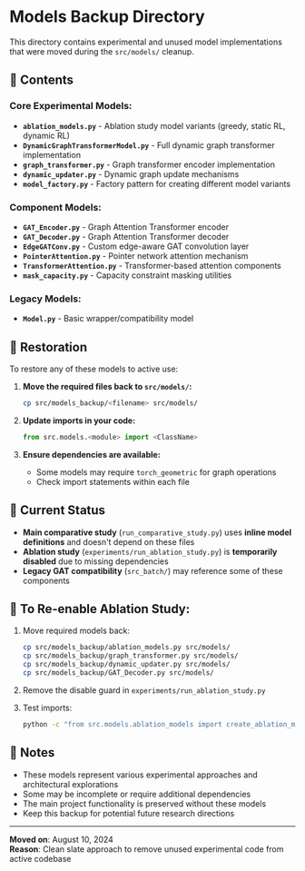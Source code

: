 # Models Backup Directory

This directory contains experimental and unused model implementations that were moved during the `src/models/` cleanup.

## 📁 Contents

### Core Experimental Models:
- **`ablation_models.py`** - Ablation study model variants (greedy, static RL, dynamic RL)
- **`DynamicGraphTransformerModel.py`** - Full dynamic graph transformer implementation
- **`graph_transformer.py`** - Graph transformer encoder implementation
- **`dynamic_updater.py`** - Dynamic graph update mechanisms
- **`model_factory.py`** - Factory pattern for creating different model variants

### Component Models:
- **`GAT_Encoder.py`** - Graph Attention Transformer encoder
- **`GAT_Decoder.py`** - Graph Attention Transformer decoder  
- **`EdgeGATConv.py`** - Custom edge-aware GAT convolution layer
- **`PointerAttention.py`** - Pointer network attention mechanism
- **`TransformerAttention.py`** - Transformer-based attention components
- **`mask_capacity.py`** - Capacity constraint masking utilities

### Legacy Models:
- **`Model.py`** - Basic wrapper/compatibility model

## 🔄 Restoration

To restore any of these models to active use:

1. **Move the required files back to `src/models/`:**
   ```bash
   cp src/models_backup/<filename> src/models/
   ```

2. **Update imports in your code:**
   ```python
   from src.models.<module> import <ClassName>
   ```

3. **Ensure dependencies are available:**
   - Some models may require `torch_geometric` for graph operations
   - Check import statements within each file

## 🚨 Current Status

- **Main comparative study** (`run_comparative_study.py`) uses **inline model definitions** and doesn't depend on these files
- **Ablation study** (`experiments/run_ablation_study.py`) is **temporarily disabled** due to missing dependencies
- **Legacy GAT compatibility** (`src_batch/`) may reference some of these components

## 🔧 To Re-enable Ablation Study:

1. Move required models back:
   ```bash
   cp src/models_backup/ablation_models.py src/models/
   cp src/models_backup/graph_transformer.py src/models/
   cp src/models_backup/dynamic_updater.py src/models/
   cp src/models_backup/GAT_Decoder.py src/models/
   ```

2. Remove the disable guard in `experiments/run_ablation_study.py`

3. Test imports:
   ```bash
   python -c "from src.models.ablation_models import create_ablation_model"
   ```

## 📝 Notes

- These models represent various experimental approaches and architectural explorations
- Some may be incomplete or require additional dependencies
- The main project functionality is preserved without these models
- Keep this backup for potential future research directions

---

**Moved on**: August 10, 2024  
**Reason**: Clean slate approach to remove unused experimental code from active codebase
